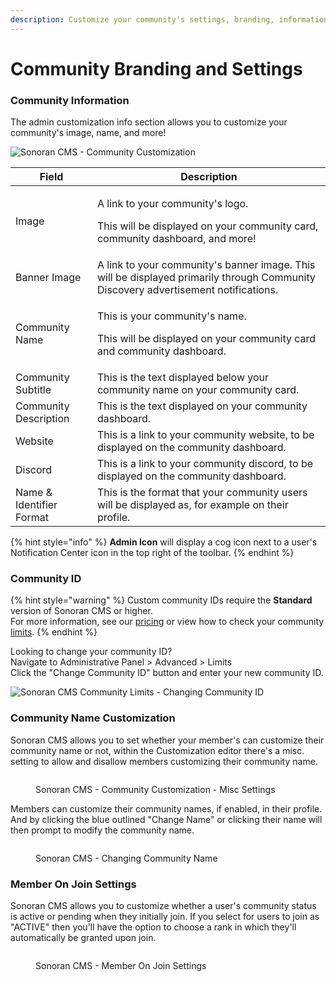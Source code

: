 ```yaml
---
description: Customize your community's settings, branding, information, and more!
---
```


# Community Branding and Settings

### Community Information

The admin customization info section allows you to customize your community's image, name, and more!

![Sonoran CMS - Community Customization](https://i.imgur.com/AVQq90Y.png)

| Field                    | Description                                                                                                                        |
| ------------------------ | ---------------------------------------------------------------------------------------------------------------------------------- |
| Image                    | <p>A link to your community's logo.</p><p>This will be displayed on your community card, community dashboard, and more!</p>        |
| Banner Image             | A link to your community's banner image. This will be displayed primarily through Community Discovery advertisement notifications. |
| Community Name           | <p>This is your community's name.</p><p>This will be displayed on your community card and community dashboard.</p>                 |
| Community Subtitle       | This is the text displayed below your community name on your community card.                                                       |
| Community Description    | This is the text displayed on your community dashboard.                                                                            |
| Website                  | This is a link to your community website, to be displayed on the community dashboard.                                              |
| Discord                  | This is a link to your community discord, to be displayed on the community dashboard.                                              |
| Name & Identifier Format | This is the format that your community users will be displayed as, for example on their profile.                                   |

{% hint style="info" %}
**Admin Icon** will display a cog icon next to a user's Notification Center icon in the top right of the toolbar.
{% endhint %}

### Community ID

{% hint style="warning" %}
Custom community IDs require the **Standard** version of Sonoran CMS or higher.\
For more information, see our [pricing](https://sonorancms.com/#/pricing) or view how to check your community [limits](../getting-started/view-your-limits.md).
{% endhint %}

Looking to change your community ID?\
Navigate to Administrative Panel > Advanced > Limits\
Click the "Change Community ID" button and enter your new community ID.

![Sonoran CMS Community Limits - Changing Community ID](https://i.imgur.com/8DLUVwx.png)

### Community Name Customization

Sonoran CMS allows you to set whether your member's can customize their community name or not, within the Customization editor there's a misc. setting to allow and disallow members customizing their community name.

<figure><img src="https://i.imgur.com/AVQq90Y.png" alt=""><figcaption><p>Sonoran CMS - Community Customization - Misc Settings</p></figcaption></figure>

Members can customize their community names, if enabled, in their profile. And by clicking the blue outlined "Change Name" or clicking their name will then prompt to modify the community name.&#x20;

<figure><img src="https://i.imgur.com/UVuI76M.png" alt=""><figcaption><p>Sonoran CMS - Changing Community Name</p></figcaption></figure>

### Member On Join Settings

Sonoran CMS allows you to customize whether a user's community status is active or pending when they initially join. If you select for users to join as "ACTIVE" then you'll have the option to choose a rank in which they'll automatically be granted upon join.

<figure><img src="https://i.imgur.com/hdwLRvt.png" alt=""><figcaption><p>Sonoran CMS - Member On Join Settings</p></figcaption></figure>

